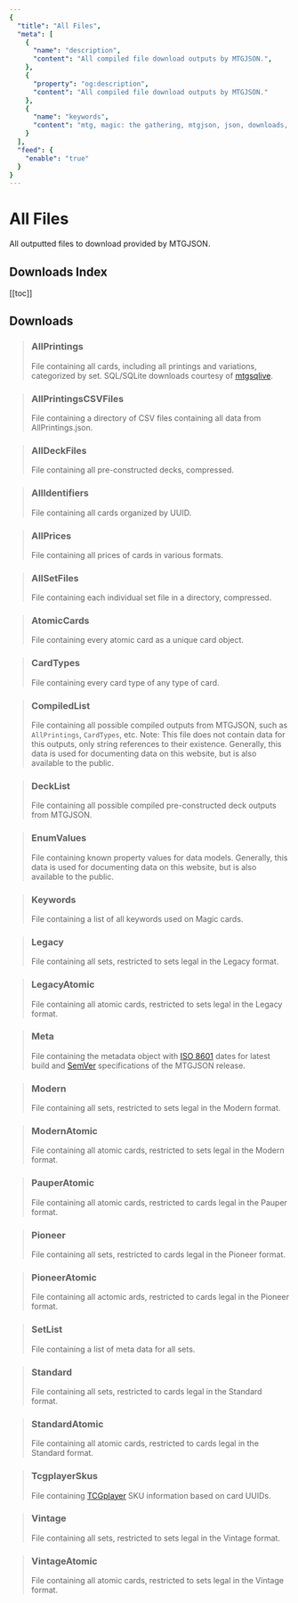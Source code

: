 ```yaml
---
{
  "title": "All Files",
  "meta": [
    {
      "name": "description",
      "content": "All compiled file download outputs by MTGJSON.",
    },
    {
      "property": "og:description",
      "content": "All compiled file download outputs by MTGJSON."
    },
    {
      "name": "keywords",
      "content": "mtg, magic: the gathering, mtgjson, json, downloads, download, files, all files",
    }
  ],
  "feed": {
    "enable": "true"
  }
}
---
```


# All Files

All outputted files to download provided by MTGJSON.

## Downloads Index

[[toc]]

## Downloads

> ### AllPrintings
> File containing all cards, including all printings and variations, categorized by set.  SQL/SQLite downloads courtesy of [mtgsqlive](https://github.com/mtgjson/mtgsqlive).  
>
> <DownloadField fileName='AllPrintings'/>

> ### AllPrintingsCSVFiles
> File containing a directory of CSV files containing all data from AllPrintings.json.
>
> <DownloadField fileName='AllPrintingsCSVFiles'/>

> ### AllDeckFiles
> File containing all pre-constructed decks, compressed.
>
> <DownloadField fileName='AllDeckFiles'/>

> ### AllIdentifiers
> File containing all cards organized by UUID.
>
> <DownloadField fileName='AllIdentifiers'/>

> ### AllPrices
> File containing all prices of cards in various formats.
>
> <DownloadField fileName='AllPrices'/>

> ### AllSetFiles
> File containing each individual set file in a directory, compressed.
>
> <DownloadField fileName='AllSetFiles'/>

> ### AtomicCards
> File containing every atomic card as a unique card object.
>
> <DownloadField fileName='AtomicCards'/>

> ### CardTypes
> File containing every card type of any type of card.
>
> <DownloadField fileName='CardTypes'/>

> ### CompiledList
> File containing all possible compiled outputs from MTGJSON, such as `AllPrintings`, `CardTypes`, etc. Note: This file does not contain data for this outputs, only string references to their existence. Generally, this data is used for documenting data on this website, but is also available to the public.
>
> <DownloadField fileName='CompiledList'/>

> ### DeckList
> File containing all possible compiled pre-constructed deck outputs from MTGJSON.
>
> <DownloadField fileName='DeckList'/>

> ### EnumValues
> File containing known property values for data models. Generally, this data is used for documenting data on this website, but is also available to the public.
>
> <DownloadField fileName='EnumValues'/>

> ### Keywords
> File containing a list of all keywords used on Magic cards.
>
> <DownloadField fileName='Keywords'/>

> ### Legacy
> File containing all sets, restricted to sets legal in the Legacy format.
>
> <DownloadField fileName='Legacy'/>

> ### LegacyAtomic
> File containing all atomic cards, restricted to sets legal in the Legacy format.
>
> <DownloadField fileName='LegacyAtomic'/>

> ### Meta
> File containing the metadata object with [ISO 8601](https://www.iso.org/iso-8601-date-and-time-format.html) dates for latest build and [SemVer](https://semver.org/) specifications of the MTGJSON release.
>
> <DownloadField fileName='Meta'/>

> ### Modern
> File containing all sets, restricted to sets legal in the Modern format.
>
> <DownloadField fileName='Modern'/>

> ### ModernAtomic
> File containing all atomic cards, restricted to sets legal in the Modern format.
>
> <DownloadField fileName='ModernAtomic'/>

> ### PauperAtomic
> File containing all atomic cards, restricted to cards legal in the Pauper format.
>
> <DownloadField fileName='PauperAtomic'/>

> ### Pioneer
> File containing all sets, restricted to cards legal in the Pioneer format.
>
> <DownloadField fileName='Pioneer'/>

> ### PioneerAtomic
> File containing all actomic ards, restricted to cards legal in the Pioneer format.
>
> <DownloadField fileName='PioneerAtomic'/>

> ### SetList
> File containing a list of meta data for all sets.
>
> <DownloadField fileName='SetList'/>

> ### Standard
> File containing all sets, restricted to cards legal in the Standard format.
>
> <DownloadField fileName='Standard'/>

> ### StandardAtomic
> File containing all atomic cards, restricted to cards legal in the Standard format.
>
> <DownloadField fileName='StandardAtomic'/>

> ### TcgplayerSkus
> File containing [TCGplayer](https://www.tcgplayer.com/?partner=mtgjson&utm_campaign=affiliate&utm_medium=mtgjson&utm_source=mtgjson) SKU information based on card UUIDs.
>
> <DownloadField fileName='TcgplayerSkus'/>

> ### Vintage
> File containing all sets, restricted to sets legal in the Vintage format.
>
> <DownloadField fileName='Vintage'/>

> ### VintageAtomic
> File containing all atomic cards, restricted to sets legal in the Vintage format.
>
> <DownloadField fileName='VintageAtomic'/>
